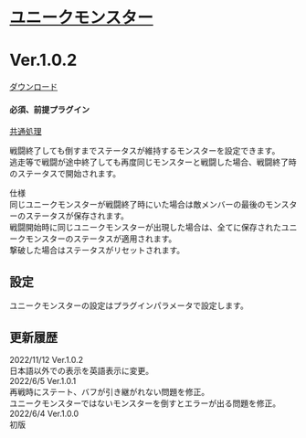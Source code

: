 # [ユニークモンスター](https://raw.githubusercontent.com/nuun888/MZ/master/NUUN_UniqueEnemy.js)
# Ver.1.0.2
[ダウンロード](https://raw.githubusercontent.com/nuun888/MZ/master/NUUN_UniqueEnemy.js)
#### 必須、前提プラグイン
[共通処理](https://github.com/nuun888/MZ/blob/master/README/Base.md)  

戦闘終了しても倒すまでステータスが維持するモンスターを設定できます。  
逃走等で戦闘が途中終了しても再度同じモンスターと戦闘した場合、戦闘終了時のステータスで開始されます。  

仕様  
同じユニークモンスターが戦闘終了時にいた場合は敵メンバーの最後のモンスターのステータスが保存されます。  
戦闘開始時に同じユニークモンスターが出現した場合は、全てに保存されたユニークモンスターのステータスが適用されます。  
撃破した場合はステータスがリセットされます。  

## 設定
ユニークモンスターの設定はプラグインパラメータで設定します。  

## 更新履歴
2022/11/12 Ver.1.0.2  
日本語以外での表示を英語表示に変更。  
2022/6/5 Ver.1.0.1  
再戦時にステート、バフが引き継がれない問題を修正。  
ユニークモンスターではないモンスターを倒すとエラーが出る問題を修正。  
2022/6/4 Ver.1.0.0  
初版  
